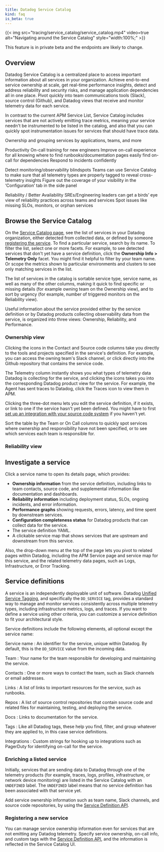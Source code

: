```yaml
---
title: Datadog Service Catalog
kind: faq
is_beta: true
---
```


{{< img src="tracing/service_catalog/service_catalog.mp4" video=true alt="Navigating around the Service Catalog" style="width:100%;" >}}

<div class="alert alert-warning">This feature is in private beta and the endpoints are likely to change.</div>

## Overview

Datadog Service Catalog is a centralized place to access important information about all services in your organization. Achieve end-to-end service ownership at scale, get real-time performance insights, detect and address reliability and security risks, and manage application dependencies all in one place. Pivot quickly into team communications tools (Slack), source control (Github), and Datadog views that receive and monitor telemetry data for each service.

In contrast to the current APM Service List, Service Catalog includes services that are not actively emitting trace metrics, meaning your service needn't be instrumented to be listed in the catalog, and also that you can quickly spot instrumentation issues for services that should have trace data.


Ownership and grouping services by applications, teams, and more

Productivity 
On-call training for new engineers 
Improve on-call experience for all
 knowing where to find runbooks/documentation pages
easily find on-call for dependencies
Respond to incidents confidently 

Detect monitoring/observability blindspots
Teams can use Service Catalog to make sure that all telemetry types are properly tagged to reveal cross-telemetry insights
Figure out the coverage of your visibility in the ‘Configuration’ tab in the side panel

Reliability / Better Availability
SREs/Engineering leaders can get a birds’ eye view of reliability practices across teams and services 
Spot issues like missing SLOs, monitors, or orphan services


## Browse the Service Catalog

On the [Service Catalog page][1], see the list of services in your Datadog organization, either detected from collected data, or defined by someone [registering the service](#registering-a-new-service). To find a particular service, search by its name. To filter the list, select one or more facets. For example, to see detected services that don't yet have a service definition, click the **Ownership Info > Telemetry Only** facet. You might find it helpful to filter by your team name. Or scope the metrics shown to particular environments and clusters to see only matching services in the list.

The list of services in the catalog is sortable service type, service name, as well as many of the other columns, making it quick to find specific or missing details (for example owning team on the Ownership view), and to sort by urgency (for example, number of triggered monitors on the Reliability view).

Useful information about the service provided either by the service definition or by Datadog products collecting observability data from the service, is organized into three views: Ownership, Reliability, and Performance.

### Ownership view

Clicking the icons in the Contact and Source code columns take you directly to the tools and projects specified in the service's definition. For example, you can access the owning team's Slack channel, or click directly into the Github repository that contains the service code.

The Telemetry column instantly shows you what types of telemetry data Datadog is collecting for the service, and clicking the icons takes you into the corresponding Datadog product view for the service. For example, the Agent has sent traces to Datadog, click the Traces icon to view them in APM.

Clicking the three-dot menu lets you edit the service definition, if it exists, or link to one if the service hasn't yet been defined. You might have to first [set up an integration with your source code system][2] if you haven't yet.

Sort the table by the Team or On Call columns to quickly spot services where ownership and responsibility have not been specified, or to see which services each team is responsible for.

### Reliability view



## Investigate a service

Click a service name to open its details page, which provides:

- **Ownership information** from the service definition, including links to team contacts, source code, and supplemental information like documentation and dashboards.
- **Reliability information** including deployment status, SLOs, ongoing incidents, and error information.
- **Performance graphs** showing requests, errors, latency, and time spent by downstream services.
- **Configuration completeness status** for Datadog products that can collect data for the service.
- The service definition YAML.
- A clickable service map that shows services that are upstream and downstream from this service. 

Also, the drop-down menu at the top of the page lets you pivot to related pages within Datadog, including the APM Service page and service map for this service, and the related telemetry data pages, such as Logs, Infrastructure, or Error Tracking.

## Service definitions

A service is an independently deployable unit of software. Datadog [Unified Service Tagging][3], and specifically the `DD_SERVICE` tag, provides a standard way to manage and monitor services consistently across multiple telemetry types, including infrastructure metrics, logs, and traces. If you want to define a service using other criteria, you can customize a service definition to fit your architectural style.

Service definitions include the following elements, all optional except the service name:

Service name
: An identifier for the service, unique within Datadog. By default, this is the `DD_SERVICE` value from the incoming data.

Team
: Your name for the team responsible for developing and maintaining the service.

Contacts
: One or more ways to contact the team, such as Slack channels or email addresses.

Links
: A list of links to important resources for the service, such as runbooks.

Repos
: A list of source control repositories that contain source code and related files for maintaining, testing, and deploying the service.

Docs
: Links to documentation for the service.

Tags
: Like all Datadog tags, these help you find, filter, and group whatever they are applied to, in this case service definitions.

Integrations
: Custom strings for hooking up to integrations such as PagerDuty for identifying on-call for the service.

### Enriching a listed service 

Initially, services that are sending data to Datadog through one of the telemetry products (for example, traces, logs, profiles, infrastructure, or network device monitoring) are listed in the Service Catalog with an `UNDEFINED` label. The `UNDEFINED` label means that no service definition has been associated with that service yet. 

Add service ownership information such as team name, Slack channels, and source code repositories, by using the [Service Definition API][4].

### Registering a new service

You can manage service ownership information even for services that are not emitting any Datadog telemetry. Specify service ownership, on-call info, and custom tags with the [Service Definition API][4], and the information is reflected in the Service Catalog UI. 


[1]: https://app.datadoghq.com/services
[2]: /integrations/github/
[3]: https://www.datadoghq.com/blog/unified-service-tagging/
[4]: /tracing/faq/service_definition_api/
